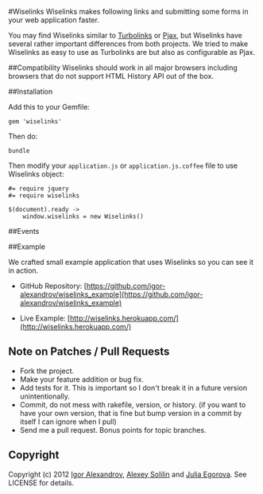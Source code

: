 #Wiselinks
Wiselinks makes following links and submitting some forms in your web application faster. 

You may find Wiselinks similar to [Turbolinks](https://github.com/rails/turbolinks) or [Pjax](https://github.com/defunkt/jquery-pjax), but Wiselinks have several rather important differences from both projects. We tried to make Wiselinks as easy to use as Turbolinks are but also as configurable as Pjax.

##Compatibility
Wiselinks should work in all major browsers including browsers that do not support HTML History API out of the box.

##Installation

Add this to your Gemfile:
	
	gem 'wiselinks'

Then do:
	
	bundle

Then modify your `application.js` or `application.js.coffee` file to use Wiselinks object:
	
	#= require jquery
	#= require wiselinks
    
    $(document).ready ->
    	window.wiselinks = new Wiselinks()

##Events

##Example

We crafted small example application that uses Wiselinks so you can see it in action.

* GitHub Repository: [https://github.com/igor-alexandrov/wiselinks_example](https://github.com/igor-alexandrov/wiselinks_example)

* Live Example: [http://wiselinks.herokuapp.com/](http://wiselinks.herokuapp.com/)

## Note on Patches / Pull Requests

* Fork the project.
* Make your feature addition or bug fix.
* Add tests for it. This is important so I don't break it in a
  future version unintentionally.
* Commit, do not mess with rakefile, version, or history.
  (if you want to have your own version, that is fine but
   bump version in a commit by itself I can ignore when I pull)
* Send me a pull request. Bonus points for topic branches.

## Copyright

Copyright (c) 2012 [Igor Alexandrov](http://igor-alexandrov.github.com/), [Alexey Solilin](https://github.com/solilin) and [Julia Egorova](https://github.com/vankiru). See LICENSE for details.
	